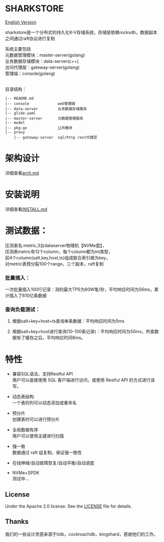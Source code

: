 # SHARKSTORE

[English Version](README.md)

sharkstore是一个分布式的持久化K-V存储系统，存储层依赖rocksdb，数据副本之间通过raft协议进行复制<br>

系统主要包括<br>
元数据管理模块：master-server(golang) <br>
业务数据存储模块：data-server(c++) <br>
访问代理层：gateway-server(golang) <br>
管理端：console(golang)<br><br>

目录结构：<br>

```
|-- README.md
|-- console             web管理端
|-- data-server         业务数据存储服务
|-- glide.yaml
|-- master-server       元数据管理服务
|-- model
|-- pkg-go              公共模块
|-- proxy
    |-- gateway-server  sql/http rest代理层
```

# 架构设计
详细查看[arch.md](doc/arch.md)<br>

# 安装说明
详细查看[INSTALL.md](INSTALL.md)<br>

# 测试数据：
压测表名:metric,3台dataserver物理机【NVMe盘】，<br>
压测表metric有12个column，每个column都为int类型，<br>
前4个column(salt,key,host,ts)组成联合索引做为key，<br>
对metric表预分裂100个range，三个副本，raft复制<br>

### 批量插入：

 一次批量插入100行记录：测的最大TPS为80W笔/秒，平均响应时间为56ms，累计插入了610亿条数据<br>
 
### 查询负载测试：
1) 根据salt+key+host+ts查询单条数据：平均响应时间为5ms<br>

2) 根据salt+key+host进行查询(10-100条记录)：平均响应时间为50ms，所查数据有了缓存之后，平均响应时间8ms。<br>




# 特性

* 兼容SQL语法、支持Restful API<br>
	用户可以直接使用 SQL 客户端进行访问，或使用 Restful API 的方式进行读写。

* 动态表结构<br>
	一个表的列可以动态添加或重命名

* 预分片<br>
	创建表时可以进行预分片

* 全局数据有序<br>
	用户可以使用主键进行扫描

* 强一致<br>
	数据通过 raft 组复制，保证强一致性

* 在线伸缩/自动故障恢复/自动平衡/自动调度<br>

* NVMe+SPDK<br>
	测试中...


License
-------
Under the Apache 2.0 license. See the [LICENSE](LICENSE) file for details.


Thanks
-------
我们的一些设计灵感来源于tidb，cockroachdb，kingshard，感谢他们的工作。